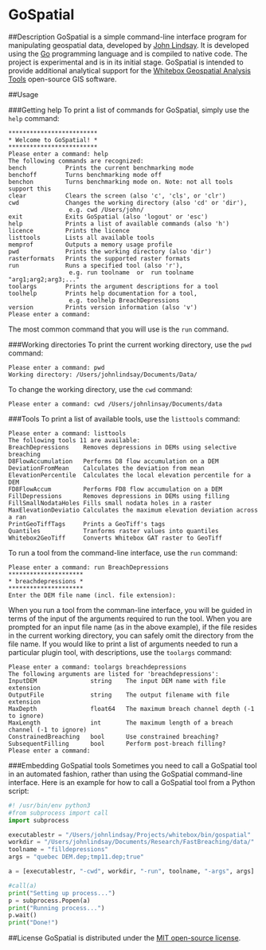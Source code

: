 # GoSpatial
##Description
GoSpatial is a simple command-line interface program for manipulating geospatial data, developed by [John Lindsay](http://www.uoguelph.ca/geography/faculty/lindsay-john "John Lindsay's homepage"). It is developed using the [Go](https://golang.org "Go programming language homepage") programming language and is compiled to native code. The project is experimental and is in its initial stage. GoSpatial is intended to provide additional analytical support for the [Whitebox Geospatial Analysis Tools](http://www.uoguelph.ca/~hydrogeo/Whitebox/ "Whitebox GAT homepage") open-source GIS software.

##Usage

###Getting help
To print a list of commands for GoSpatial, simply use the ```help``` command:

```
*************************
* Welcome to GoSpatial! *
*************************
Please enter a command: help
The following commands are recognized:
bench           Prints the current benchmarking mode
benchoff        Turns benchmarking mode off
benchon         Turns benchmarking mode on. Note: not all tools support this
clear           Clears the screen (also 'c', 'cls', or 'clr')
cwd             Changes the working directory (also 'cd' or 'dir'),
                 e.g. cwd /Users/john/
exit            Exits GoSpatial (also 'logout' or 'esc')
help            Prints a list of available commands (also 'h')
licence         Prints the licence
listtools       Lists all available tools
memprof         Outputs a memory usage profile
pwd             Prints the working directory (also 'dir')
rasterformats   Prints the supported raster formats
run             Runs a specified tool (also 'r'),
                 e.g. run toolname  or  run toolname "arg1;arg2;arg3;..."
toolargs        Prints the argument descriptions for a tool
toolhelp        Prints help documentation for a tool,
                 e.g. toolhelp BreachDepressions
version         Prints version information (also 'v')
Please enter a command:
```

The most common command that you will use is the ```run``` command.

###Working directories
To print the current working directory, use the ```pwd``` command:
```
Please enter a command: pwd
Working directory: /Users/johnlindsay/Documents/Data/
```

To change the working directory, use the ```cwd``` command:
```
Please enter a command: cwd /Users/johnlinsay/Documents/data
```

###Tools
To print a list of available tools, use the ```listtools``` command:
```
Please enter a command: listtools
The following tools 11 are available:
BreachDepressions    Removes depressions in DEMs using selective breaching
D8FlowAccumulation   Performs D8 flow accumulation on a DEM
DeviationFromMean    Calculates the deviation from mean
ElevationPercentile  Calculates the local elevation percentile for a DEM
FD8FlowAccum         Performs FD8 flow accumulation on a DEM
FillDepressions      Removes depressions in DEMs using filling
FillSmallNodataHoles Fills small nodata holes in a raster
MaxElevationDeviatio Calculates the maximum elevation deviation across a ran
PrintGeoTiffTags     Prints a GeoTiff's tags
Quantiles            Tranforms raster values into quantiles
Whitebox2GeoTiff     Converts Whitebox GAT raster to GeoTiff
```

To run a tool from the command-line interface, use the ```run``` command:

```
Please enter a command: run BreachDepressions
*********************
* breachdepressions *
*********************
Enter the DEM file name (incl. file extension):
```

When you run a tool from the comman-line interface, you will be guided in terms of the input of the arguments required to run the tool. When you are prompted for an input file name (as in the above example), if the file resides in the current working directory, you can safely omit the directory from the file name. If you would like to print a list of arguments needed to run a particular plugin tool, with descriptions, use the ```toolargs``` command:

```
Please enter a command: toolargs breachdepressions
The following arguments are listed for 'breachdepressions':
InputDEM               string    The input DEM name with file extension
OutputFile             string    The output filename with file extension
MaxDepth               float64   The maximum breach channel depth (-1 to ignore)
MaxLength              int       The maximum length of a breach channel (-1 to ignore)
ConstrainedBreaching   bool      Use constrained breaching?
SubsequentFilling      bool      Perform post-breach filling?
Please enter a command:
```

###Embedding GoSpatial tools
Sometimes you need to call a GoSpatial tool in an automated fashion, rather than using the GoSpatial command-line interface. Here is an example for how to call a GoSpatial tool from a Python script:

```python
#! /usr/bin/env python3
#from subprocess import call
import subprocess

executablestr = "/Users/johnlindsay/Projects/whitebox/bin/gospatial"
workdir = "/Users/johnlindsay/Documents/Research/FastBreaching/data/"
toolname = "filldepressions"
args = "quebec DEM.dep;tmp11.dep;true"

a = [executablestr, "-cwd", workdir, "-run", toolname, "-args", args]

#call(a)
print("Setting up process...")
p = subprocess.Popen(a)
print("Running process...")
p.wait()
print("Done!")
```

##License
GoSpatial is distributed under the [MIT open-source license](./LICENSE).
